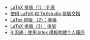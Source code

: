 * [LaTeX 排版（1）：列表](https://linux.cn/article-13112-1.html)
* [使用 LaTeX 和 TeXstudio 排版文档](https://linux.cn/article-13136-1.html)
* [LaTex 排版 （2）：表格](https://linux.cn/article-13146-1.html)
* [LaTeX 排版（3）：排版](https://linux.cn/article-13154-1.html)
* [R 沟通｜使用 latex 模板构建个人履历](https://mp.weixin.qq.com/s?__biz=MzI1NjUwMjQxMQ==&mid=2247493793&idx=1&sn=ac5653d10a318d71885e6b1ff3ed3a67&chksm=ea271745dd509e53173998508ab53dad55d4e2acb22c78afee57ea57bc9950503fdb22bc00d7&mpshare=1&scene=1&srcid=0409FLWNIC803gsQy2MCRHf3&sharer_sharetime=1617972203672&sharer_shareid=49bb68e4d4ad9f65af077f4e54025da0&key=054fa246941644a431b792a8e22c73ab9d7c60512aca171e13bd557f42e82831fad8cfddcaa95b25726a60b777aaba41b1c5199afb1e119e1aef81f77abb58a4f35327647aa91ab66d7497f84e26ce8b25674d208507c1d155c14d616280315aa26808a28f64cfea04527ec0914c8fbed78b4343cf9bd81b2b16ae3b9fa837e4&ascene=1&uin=MjEyMzUzNDk2MQ%3D%3D&devicetype=Windows+7&version=62090529&lang=en&exportkey=AfIcxQXUATRgT3HhKjc%2Bp1I%3D&pass_ticket=ImYROlKpE89PONWRsTgVS7DYqyOUm2qljbwpNZVrorxesYR471emvwoCKO3RPS2w&wx_header=0)